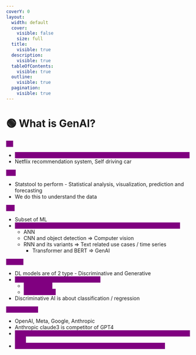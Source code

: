 ```yaml
---
coverY: 0
layout:
  width: default
  cover:
    visible: false
    size: full
  title:
    visible: true
  description:
    visible: true
  tableOfContents:
    visible: true
  outline:
    visible: true
  pagination:
    visible: true
---
```


# 🟢 What is GenAI?

<mark style="color:purple;background-color:purple;">**AI:**</mark>

* <mark style="color:purple;background-color:purple;">**Build application that can perform its task without human intervention**</mark>
* Netflix recommendation system, Self driving car

<mark style="color:purple;background-color:purple;">**ML:**</mark>

* Statstool to perform - Statistical analysis, visualization, prediction and forecasting
* We do this to understand the data

<mark style="color:purple;background-color:purple;">**DL:**</mark>

* Subset of ML
* <mark style="color:purple;background-color:purple;">**Was built to mimic human brain using multilayered neural network**</mark>
  * ANN
  * CNN and object detection ⇒ Computer vision
  * RNN and its variants ⇒ Text related use cases / time series
    * Transformer and BERT ⇒ GenAI

<mark style="color:purple;background-color:purple;">**GenAI:**</mark>

* DL models are of 2 type - Discriminative and Generative
* <mark style="color:purple;background-color:purple;">**GenAI is about generating content**</mark>
  * <mark style="color:purple;background-color:purple;">**LLM ⇒ Text**</mark>
  * <mark style="color:purple;background-color:purple;">**LIM ⇒ Image**</mark>
* Discriminative AI is about classification / regression

<mark style="color:purple;background-color:purple;">**LLM Models:**</mark>

* OpenAI, Meta, Google, Anthropic
* Anthropic claude3 is competitor of GPT4
* <mark style="color:purple;background-color:purple;">**They are called foundation model, as they are trained on huge internet data**</mark>
* <mark style="color:purple;background-color:purple;">**We can use finetuning to use it for domain specific use case**</mark>
